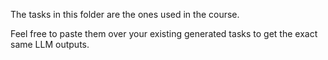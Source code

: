 The tasks in this folder are the ones used in the course.

Feel free to paste them over your existing generated tasks to get the exact same LLM outputs.